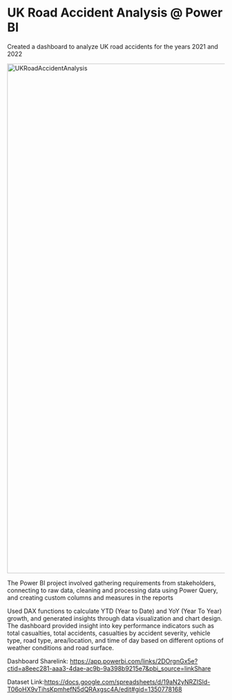 # UK Road Accident Analysis @ Power BI #
Created a dashboard to analyze UK road accidents for the years 2021 and 2022 

<img width="1180" alt="UKRoadAccidentAnalysis" src="https://github.com/petersunmk/UKRoadAccidentAnalysis/assets/90821383/a19ae2de-cb21-4d01-b965-c3b7e45f0e53">


The Power BI project involved gathering requirements from stakeholders, connecting to raw data, cleaning and processing data using Power Query, and creating custom columns and measures in the reports

Used DAX functions to calculate YTD (Year to Date) and YoY (Year To Year) growth, and generated insights through data visualization and chart design. The dashboard provided insight into key performance indicators such as total casualties, total accidents, casualties by accident severity, vehicle type, road type, area/location, and time of day based on different options of weather conditions and road surface.  

Dashboard Sharelink: https://app.powerbi.com/links/2DOrgnGx5e?ctid=a8eec281-aaa3-4dae-ac9b-9a398b9215e7&pbi_source=linkShare

Dataset Link:https://docs.google.com/spreadsheets/d/19aN2yNRZISld-T06oHX9vTihsKpmhefN5dQRAxgsc4A/edit#gid=1350778168  



